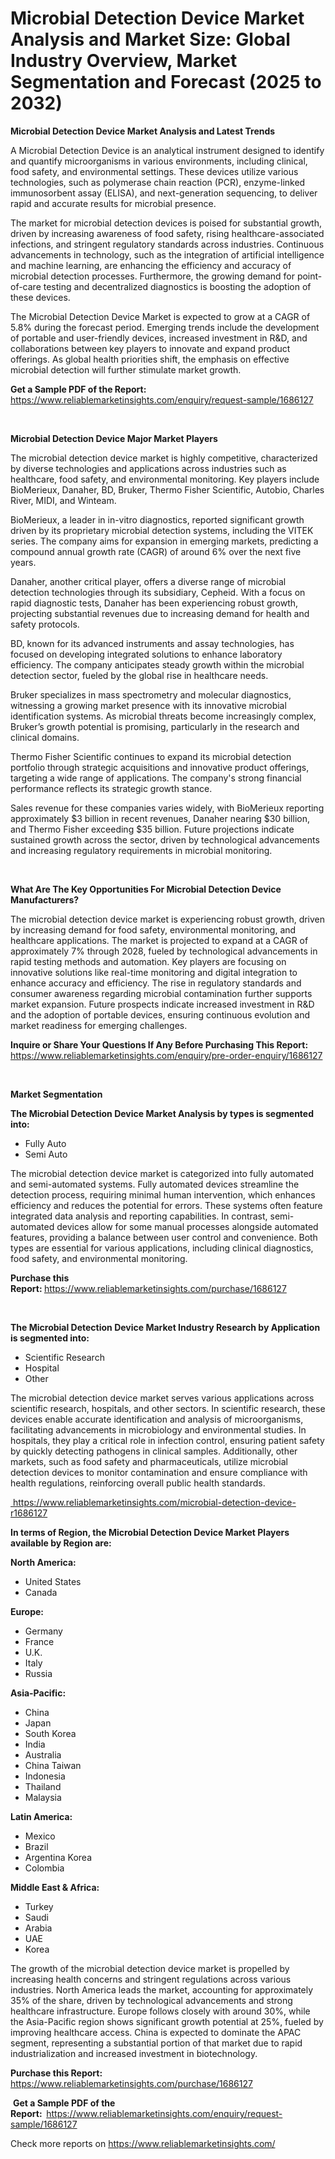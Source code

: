 <p><h1>Microbial Detection Device Market Analysis and Market Size: Global Industry Overview, Market Segmentation and Forecast (2025 to 2032)</h1></p><p><strong>Microbial Detection Device Market Analysis and Latest Trends</strong></p>
<p><p>A Microbial Detection Device is an analytical instrument designed to identify and quantify microorganisms in various environments, including clinical, food safety, and environmental settings. These devices utilize various technologies, such as polymerase chain reaction (PCR), enzyme-linked immunosorbent assay (ELISA), and next-generation sequencing, to deliver rapid and accurate results for microbial presence.</p><p>The market for microbial detection devices is poised for substantial growth, driven by increasing awareness of food safety, rising healthcare-associated infections, and stringent regulatory standards across industries. Continuous advancements in technology, such as the integration of artificial intelligence and machine learning, are enhancing the efficiency and accuracy of microbial detection processes. Furthermore, the growing demand for point-of-care testing and decentralized diagnostics is boosting the adoption of these devices.</p><p>The Microbial Detection Device Market is expected to grow at a CAGR of 5.8% during the forecast period. Emerging trends include the development of portable and user-friendly devices, increased investment in R&D, and collaborations between key players to innovate and expand product offerings. As global health priorities shift, the emphasis on effective microbial detection will further stimulate market growth.</p></p>
<p><strong>Get a Sample PDF of the Report:&nbsp;</strong> <a href="https://www.reliablemarketinsights.com/enquiry/request-sample/1686127?utm_campaign=1937&utm_medium=2&utm_source=Github&utm_content=ia&utm_term=11042025&utm_id=microbial-detection-device">https://www.reliablemarketinsights.com/enquiry/request-sample/1686127</a></p>
<p>&nbsp;</p>
<p><strong>Microbial Detection Device Major Market Players</strong></p>
<p><p>The microbial detection device market is highly competitive, characterized by diverse technologies and applications across industries such as healthcare, food safety, and environmental monitoring. Key players include BioMerieux, Danaher, BD, Bruker, Thermo Fisher Scientific, Autobio, Charles River, MIDI, and Winteam.</p><p>BioMerieux, a leader in in-vitro diagnostics, reported significant growth driven by its proprietary microbial detection systems, including the VITEK series. The company aims for expansion in emerging markets, predicting a compound annual growth rate (CAGR) of around 6% over the next five years.</p><p>Danaher, another critical player, offers a diverse range of microbial detection technologies through its subsidiary, Cepheid. With a focus on rapid diagnostic tests, Danaher has been experiencing robust growth, projecting substantial revenues due to increasing demand for health and safety protocols.</p><p>BD, known for its advanced instruments and assay technologies, has focused on developing integrated solutions to enhance laboratory efficiency. The company anticipates steady growth within the microbial detection sector, fueled by the global rise in healthcare needs.</p><p>Bruker specializes in mass spectrometry and molecular diagnostics, witnessing a growing market presence with its innovative microbial identification systems. As microbial threats become increasingly complex, Bruker’s growth potential is promising, particularly in the research and clinical domains.</p><p>Thermo Fisher Scientific continues to expand its microbial detection portfolio through strategic acquisitions and innovative product offerings, targeting a wide range of applications. The company's strong financial performance reflects its strategic growth stance.</p><p>Sales revenue for these companies varies widely, with BioMerieux reporting approximately $3 billion in recent revenues, Danaher nearing $30 billion, and Thermo Fisher exceeding $35 billion. Future projections indicate sustained growth across the sector, driven by technological advancements and increasing regulatory requirements in microbial monitoring.</p></p>
<p>&nbsp;</p>
<p><strong>What Are The Key Opportunities For Microbial Detection Device Manufacturers?</strong></p>
<p><p>The microbial detection device market is experiencing robust growth, driven by increasing demand for food safety, environmental monitoring, and healthcare applications. The market is projected to expand at a CAGR of approximately 7% through 2028, fueled by technological advancements in rapid testing methods and automation. Key players are focusing on innovative solutions like real-time monitoring and digital integration to enhance accuracy and efficiency. The rise in regulatory standards and consumer awareness regarding microbial contamination further supports market expansion. Future prospects indicate increased investment in R&D and the adoption of portable devices, ensuring continuous evolution and market readiness for emerging challenges.</p></p>
<p><strong>Inquire or Share Your Questions If Any Before Purchasing This Report:</strong> <a href="https://www.reliablemarketinsights.com/enquiry/pre-order-enquiry/1686127?utm_campaign=1937&utm_medium=2&utm_source=Github&utm_content=ia&utm_term=11042025&utm_id=microbial-detection-device">https://www.reliablemarketinsights.com/enquiry/pre-order-enquiry/1686127</a></p>
<p>&nbsp;</p>
<p><strong>Market Segmentation</strong></p>
<p><strong>The Microbial Detection Device Market Analysis by types is segmented into:</strong></p>
<p><ul><li>Fully Auto</li><li>Semi Auto</li></ul></p>
<p><p>The microbial detection device market is categorized into fully automated and semi-automated systems. Fully automated devices streamline the detection process, requiring minimal human intervention, which enhances efficiency and reduces the potential for errors. These systems often feature integrated data analysis and reporting capabilities. In contrast, semi-automated devices allow for some manual processes alongside automated features, providing a balance between user control and convenience. Both types are essential for various applications, including clinical diagnostics, food safety, and environmental monitoring.</p></p>
<p><strong>Purchase this Report:&nbsp;</strong><a href="https://www.reliablemarketinsights.com/purchase/1686127?utm_campaign=1937&utm_medium=2&utm_source=Github&utm_content=ia&utm_term=11042025&utm_id=microbial-detection-device">https://www.reliablemarketinsights.com/purchase/1686127</a></p>
<p>&nbsp;</p>
<p><strong>The Microbial Detection Device Market Industry Research by Application is segmented into:</strong></p>
<p><ul><li>Scientific Research</li><li>Hospital</li><li>Other</li></ul></p>
<p><p>The microbial detection device market serves various applications across scientific research, hospitals, and other sectors. In scientific research, these devices enable accurate identification and analysis of microorganisms, facilitating advancements in microbiology and environmental studies. In hospitals, they play a critical role in infection control, ensuring patient safety by quickly detecting pathogens in clinical samples. Additionally, other markets, such as food safety and pharmaceuticals, utilize microbial detection devices to monitor contamination and ensure compliance with health regulations, reinforcing overall public health standards.</p></p>
<p><a href="https://www.reliablemarketinsights.com/microbial-detection-device-r1686127?utm_campaign=1937&utm_medium=2&utm_source=Github&utm_content=ia&utm_term=11042025&utm_id=microbial-detection-device">&nbsp;https://www.reliablemarketinsights.com/microbial-detection-device-r1686127</a></p>
<p><strong>In terms of Region, the Microbial Detection Device Market Players available by Region are:</strong></p>
<p>
    <p> <strong> North America: </strong>
        <ul>
            <li>United States</li>
            <li>Canada</li>
        </ul>
        </p> 
    <p> <strong> Europe: </strong>
        <ul>
            <li>Germany</li>
            <li>France</li>
            <li>U.K.</li>
            <li>Italy</li>
            <li>Russia</li>
        </ul>
        </p> 
    <p> <strong> Asia-Pacific: </strong>
        <ul>
            <li>China</li>
            <li>Japan</li>
            <li>South Korea</li>
            <li>India</li>
            <li>Australia</li>
            <li>China Taiwan</li>
            <li>Indonesia</li>
            <li>Thailand</li>
            <li>Malaysia</li>
        </ul>
        </p> 
    <p> <strong> Latin America: </strong>
        <ul>
            <li>Mexico</li>
            <li>Brazil</li>
            <li>Argentina Korea</li>
            <li>Colombia</li>
        </ul>
        </p> 
    <p> <strong> Middle East & Africa: </strong>
        <ul>
            <li>Turkey</li>
            <li>Saudi</li>
            <li>Arabia</li>
            <li>UAE</li>
            <li>Korea</li>
        </ul>
    </p>
    </p>
<p><p>The growth of the microbial detection device market is propelled by increasing health concerns and stringent regulations across various industries. North America leads the market, accounting for approximately 35% of the share, driven by technological advancements and strong healthcare infrastructure. Europe follows closely with around 30%, while the Asia-Pacific region shows significant growth potential at 25%, fueled by improving healthcare access. China is expected to dominate the APAC segment, representing a substantial portion of that market due to rapid industrialization and increased investment in biotechnology.</p></p>
<p><strong>Purchase this Report: </strong><a href="https://www.reliablemarketinsights.com/purchase/1686127?utm_campaign=1937&utm_medium=2&utm_source=Github&utm_content=ia&utm_term=11042025&utm_id=microbial-detection-device">https://www.reliablemarketinsights.com/purchase/1686127</a></p>
<p>&nbsp;<strong>Get a Sample PDF of the Report:&nbsp;&nbsp;</strong><a href="https://www.reliablemarketinsights.com/enquiry/request-sample/1686127?utm_campaign=1937&utm_medium=2&utm_source=Github&utm_content=ia&utm_term=11042025&utm_id=microbial-detection-device">https://www.reliablemarketinsights.com/enquiry/request-sample/1686127</a></p>
<p><strong></strong></p>
<p>Check more reports on <a href="https://www.reliablemarketinsights.com/?utm_campaign=1937&utm_medium=2&utm_source=Github&utm_content=ia&utm_term=11042025&utm_id=microbial-detection-device">https://www.reliablemarketinsights.com/</a></p>